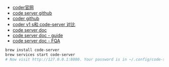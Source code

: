 
- [coder官网](https://coder.com/)
- [code server github](https://github.com/cdr/code-server)
- [coder github](https://github.com/coder/coder)
- [coder v1 s和 code-server 对比](https://coder.com/docs/coder/latest/comparison)
- [code server doc](https://coder.com/docs/code-server/latest)
- [code server doc - guide](https://coder.com/docs/code-server/latest/guide)
- [code server doc - FQA](https://coder.com/docs/code-server/latest/FAQ)


```bash
brew install code-server
brew services start code-server
# Now visit http://127.0.0.1:8080. Your password is in ~/.config/code-server/config.yaml
```